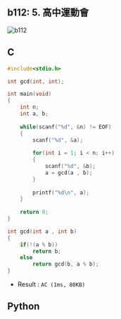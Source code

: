 ## b112: 5. 高中運動會
![b112]()

## C
```C
#include<stdio.h>

int gcd(int, int);

int main(void)
{
	int n;
	int a, b;
	
	while(scanf("%d", &n) != EOF)
	{	
		scanf("%d", &a); 
	
		for(int i = 1; i < n; i++)
		{
			scanf("%d", &b);
			a = gcd(a , b);
		}
			
		printf("%d\n", a);
	}
	
	return 0;
}

int gcd(int a , int b)
{
	if(!(a % b))
		return b;
	else
		return gcd(b, a % b);
} 
```
 * Result : `AC (1ms, 80KB)`

## Python
